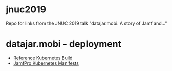 # jnuc2019
Repo for links from the JNUC 2019 talk "datajar.mobi: A story of Jamf and…"

# datajar.mobi - deployment

- [Reference Kubernetes Build](https://github.com/dataJAR/Reference-Kubernetes-Build)
- [JamfPro Kubernetes Manifests](https://github.com/jamf/kubernetesManifests)
